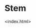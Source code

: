 # Stem
<index.html>
<head>
<title>Creating Website using Coding</title>

<link href="style.css" type="text/css" rel="stylesheet">

